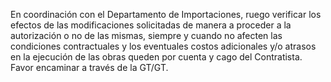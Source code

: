 En coordinación con el Departamento de Importaciones, ruego verificar los efectos de las modificaciones
solicitadas de manera a proceder a la autorización o no de las mismas, siempre y cuando no afecten las
condiciones contractuales y los eventuales costos adicionales y/o atrasos en la ejecución de las obras
queden por cuenta y cago del Contratista. Favor encaminar a través de la GT/GT.
